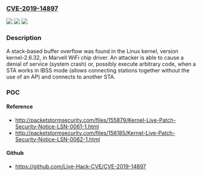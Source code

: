 ### [CVE-2019-14897](https://cve.mitre.org/cgi-bin/cvename.cgi?name=CVE-2019-14897)
![](https://img.shields.io/static/v1?label=Product&message=kernel&color=blue)
![](https://img.shields.io/static/v1?label=Version&message=%3D%20version%20kernel-2.6.32%20&color=brighgreen)
![](https://img.shields.io/static/v1?label=Vulnerability&message=CWE-121&color=brighgreen)

### Description

A stack-based buffer overflow was found in the Linux kernel, version kernel-2.6.32, in Marvell WiFi chip driver. An attacker is able to cause a denial of service (system crash) or, possibly execute arbitrary code, when a STA works in IBSS mode (allows connecting stations together without the use of an AP) and connects to another STA.

### POC

#### Reference
- http://packetstormsecurity.com/files/155879/Kernel-Live-Patch-Security-Notice-LSN-0061-1.html
- http://packetstormsecurity.com/files/156185/Kernel-Live-Patch-Security-Notice-LSN-0062-1.html

#### Github
- https://github.com/Live-Hack-CVE/CVE-2019-14897

